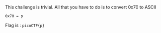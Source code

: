 This challenge is trivial. All that you have to do is to convert 0x70 to ASCII

```
0x70 = p
```
Flag is : `picoCTF{p}`